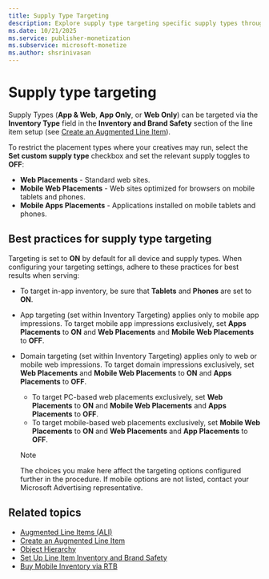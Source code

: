 ```yaml
---
title: Supply Type Targeting
description: Explore supply type targeting specific supply types through the Inventory Type field in line item setup to streamline supply type focus.
ms.date: 10/21/2025
ms.service: publisher-monetization
ms.subservice: microsoft-monetize
ms.author: shsrinivasan
---
```


# Supply type targeting

Supply Types (**App & Web**, **App Only**, or **Web Only**) can be targeted via the **Inventory Type** field in the **Inventory and Brand Safety** section of the line item setup (see [Create an Augmented Line Item](create-an-augmented-line-item-ali.md)).

To restrict the placement types where your creatives may run, select the **Set custom supply type** checkbox and set the relevant supply toggles to **OFF**:

- **Web Placements** - Standard web sites.
- **Mobile Web Placements** - Web sites optimized for browsers on mobile tablets and phones.
- **Mobile Apps Placements** - Applications installed on mobile tablets and phones.

## Best practices for supply type targeting

Targeting is set to **ON** by default for all device and supply types. When configuring your targeting settings, adhere to these practices for best results when serving:

- To target in-app inventory, be sure that **Tablets** and **Phones** are set to **ON**.
- App targeting (set within Inventory Targeting) applies only to mobile app impressions. To target mobile app impressions exclusively, set **Apps Placements** to **ON** and **Web Placements** and **Mobile Web Placements** to **OFF**.
- Domain targeting (set within Inventory Targeting) applies only to web or mobile web impressions. To target domain impressions exclusively, set **Web Placements** and **Mobile Web Placements** to **ON** and **Apps Placements** to **OFF**.
  - To target PC-based web placements exclusively, set **Web Placements** to **ON** and **Mobile Web Placements** and **Apps Placements** to **OFF**.
  - To target mobile-based web placements exclusively, set **Mobile Web Placements** to **ON** and **Web Placements** and **App Placements** to **OFF**.

   > [!NOTE]
   > The choices you make here affect the targeting options configured further in the procedure. If mobile options are not listed, contact your Microsoft Advertising representative.

## Related topics

- [Augmented Line Items (ALI)](augmented-line-items-ali.md)
- [Create an Augmented Line Item](create-an-augmented-line-item-ali.md)
- [Object Hierarchy](object-hierarchy.md)
- [Set Up Line Item Inventory and Brand Safety](set-up-line-item-inventory-and-brand-safety.md)
- [Buy Mobile Inventory via RTB](buy-mobile-inventory-via-rtb.md)
